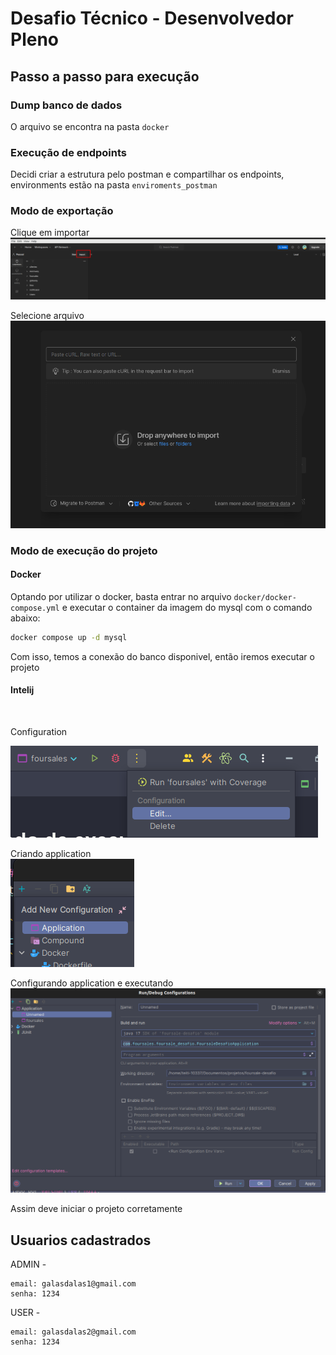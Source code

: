 # Desafio Técnico - Desenvolvedor Pleno

## Passo a passo para execução

### Dump banco de dados

O arquivo se encontra na pasta `docker`

### Execução de endpoints

Decidi criar a estrutura pelo postman e compartilhar os endpoints, environments estão na pasta `enviroments_postman`

### Modo de exportação

Clique em importar
![img.png](imagens/img-importar.png)

Selecione arquivo
![img.png](imagens/selecionar-arquivo.png)

### Modo de execução do projeto

#### Docker

Optando por utilizar o docker, basta entrar no arquivo `docker/docker-compose.yml` e executar o container da imagem do
mysql com o comando abaixo:

```bash
docker compose up -d mysql 
```

Com isso, temos a conexão do banco disponivel, então iremos executar o projeto

#### Intelij
<br/>

Configuration

![img.png](imagens/img-opcao-intelij.png)

Criando application
<br/>
![img.png](imagens/criando-application.png)

Configurando application e executando
![img.png](img.png)

Assim deve iniciar o projeto corretamente

## Usuarios cadastrados

ADMIN -

``` 
email: galasdalas1@gmail.com
senha: 1234
```

USER -

``` 
email: galasdalas2@gmail.com
senha: 1234
```